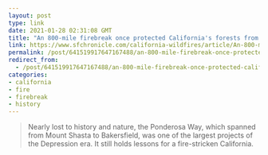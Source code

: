 ```yaml
---
layout: post
type: link
date: 2021-01-28 02:31:08 GMT
title: "An 800-mile firebreak once protected California's forests from flames. What happened?"
link: https://www.sfchronicle.com/california-wildfires/article/An-800-mile-firebreak-once-protected-15713546.php
permalink: /post/641519917647167488/an-800-mile-firebreak-once-protected-californias
redirect_from: 
  - /post/641519917647167488/an-800-mile-firebreak-once-protected-californias
categories:
- california
- fire
- firebreak
- history
---
```

<blockquote>Nearly lost to history and nature, the Ponderosa Way, which spanned from Mount Shasta to Bakersfield, was one of the largest projects of the Depression era. It still holds lessons for a fire-stricken California.</blockquote>